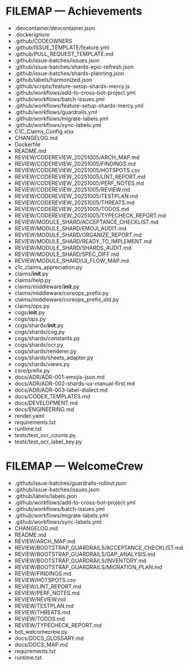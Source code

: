 # FILEMAP — Achievements
- .devcontainer/devcontainer.json
- .dockerignore
- .github/CODEOWNERS
- .github/ISSUE_TEMPLATE/feature.yml
- .github/PULL_REQUEST_TEMPLATE.md
- .github/issue-batches/issues.json
- .github/issue-batches/shards-epic-refresh.json
- .github/issue-batches/shards-planning.json
- .github/labels/harmonized.json
- .github/scripts/feature-setup-shards-mercy.js
- .github/workflows/add-to-cross-bot-project.yml
- .github/workflows/batch-issues.yml
- .github/workflows/feature-setup-shards-mercy.yml
- .github/workflows/guardrails.yml
- .github/workflows/migrate-labels.yml
- .github/workflows/sync-labels.yml
- C1C_Claims_Config.xlsx
- CHANGELOG.md
- Dockerfile
- README.md
- REVIEW/CODEREVIEW_20251005/ARCH_MAP.md
- REVIEW/CODEREVIEW_20251005/FINDINGS.md
- REVIEW/CODEREVIEW_20251005/HOTSPOTS.csv
- REVIEW/CODEREVIEW_20251005/LINT_REPORT.md
- REVIEW/CODEREVIEW_20251005/PERF_NOTES.md
- REVIEW/CODEREVIEW_20251005/REVIEW.md
- REVIEW/CODEREVIEW_20251005/TESTPLAN.md
- REVIEW/CODEREVIEW_20251005/THREATS.md
- REVIEW/CODEREVIEW_20251005/TODOS.md
- REVIEW/CODEREVIEW_20251005/TYPECHECK_REPORT.md
- REVIEW/MODULE_SHARD/ACCEPTANCE_CHECKLIST.md
- REVIEW/MODULE_SHARD/EMOJI_AUDIT.md
- REVIEW/MODULE_SHARD/ORGANIZE_REPORT.md
- REVIEW/MODULE_SHARD/READY_TO_IMPLEMENT.md
- REVIEW/MODULE_SHARD/SHARDS_AUDIT.md
- REVIEW/MODULE_SHARD/SPEC_DIFF.md
- REVIEW/MODULE_SHARD/UI_FLOW_MAP.md
- c1c_claims_appreciation.py
- claims/__init__.py
- claims/help.py
- claims/middleware/__init__.py
- claims/middleware/coreops_prefix.py
- claims/middleware/coreops_prefix_old.py
- claims/ops.py
- cogs/__init__.py
- cogs/ops.py
- cogs/shards/__init__.py
- cogs/shards/cog.py
- cogs/shards/constants.py
- cogs/shards/ocr.py
- cogs/shards/renderer.py
- cogs/shards/sheets_adapter.py
- cogs/shards/views.py
- core/prefix.py
- docs/ADR/ADR-001-emojis-json.md
- docs/ADR/ADR-002-shards-ux-manual-first.md
- docs/ADR/ADR-003-label-dialect.md
- docs/CODEX_TEMPLATES.md
- docs/DEVELOPMENT.md
- docs/ENGINEERING.md
- render.yaml
- requirements.txt
- runtime.txt
- tests/test_ocr_counts.py
- tests/test_ocr_label_key.py

# FILEMAP — WelcomeCrew
- .github/issue-batches/guardrails-rollout.json
- .github/issue-batches/issues.json
- .github/labels/labels.json
- .github/workflows/add-to-cross-bot-project.yml
- .github/workflows/batch-issues.yml
- .github/workflows/migrate-labels.yml
- .github/workflows/sync-labels.yml
- CHANGELOG.md
- README.md
- REVIEW/ARCH_MAP.md
- REVIEW/BOOTSTRAP_GUARDRAILS/ACCEPTANCE_CHECKLIST.md
- REVIEW/BOOTSTRAP_GUARDRAILS/GAP_ANALYSIS.md
- REVIEW/BOOTSTRAP_GUARDRAILS/INVENTORY.md
- REVIEW/BOOTSTRAP_GUARDRAILS/MIGRATION_PLAN.md
- REVIEW/FINDINGS.md
- REVIEW/HOTSPOTS.csv
- REVIEW/LINT_REPORT.md
- REVIEW/PERF_NOTES.md
- REVIEW/REVIEW.md
- REVIEW/TESTPLAN.md
- REVIEW/THREATS.md
- REVIEW/TODOS.md
- REVIEW/TYPECHECK_REPORT.md
- bot_welcomecrew.py
- docs/DOCS_GLOSSARY.md
- docs/DOCS_MAP.md
- requirements.txt
- runtime.txt
